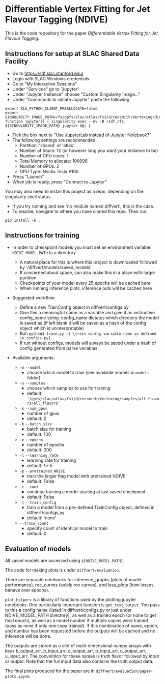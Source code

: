 # Differentiable Vertex Fitting for Jet Flavour Tagging (NDIVE)

This is the code repository for the paper *Differentiable Vertex Fitting for Jet Flavour Tagging*.

## Instructions for setup at SLAC Shared Data Facility 

- Go to https://sdf.slac.stanford.edu/
- Login with SLAC Windows credentials
- Go to "My Interactive Sessions"
- Under "Services" go to "Jupyter"
- Under "Jupyter Instance" choose "Custom Singularity Image..."
- Under "Commands to initiate Jupyter" paste the following:
```
export XLA_PYTHON_CLIENT_PREALLOCATE=false
export SINGULARITY_IMAGE_PATH=/fs/gpfs/slac/atlas/fs1/d/recsmith/Vertexing/diva.sif
function jupyter() { singularity exec --nv -B /sdf,/fs, ${SINGULARITY_IMAGE_PATH} jupyter $@; }
```
- Tick the box next to "Use JupyterLab instead of Jupyter Notebook?"
- The following settings are recommended:
    - Partition: 'shared' or 'atlas'
    - Number of hours: 12 (or however long you want your instance to be)
    - Number of CPU cores: 1
    - Total Memory to allocate: 100096
    - Number of GPUs: 2
    - GPU Type: Nvidia Tesla A100
- Press "Launch"
- When job is ready, press "Connect to Jupyter"

You may also need to install this project as a repo, depending on the singularity shell status. 
- If you try running and see 'no module named diffvert', this is the case. 
- To resolve, navigate to where you have cloned this repo. Then run:
```
pip install -e .
```

## Instructions for training

- In order to checkpoint models you must set an environment variable ```NDIVE_MODEL_PATH``` to a directory
    - A natural place for this is where this project is downloaded followed by '/diffvert/models/saved_models'
    - If concerned about space, can also make this in a place with larger partition
    - Checkpoints of your model every 25 epochs will be cached here
    - When running inference plots, inference outs will be cached here

- Suggested workflow:
    - Define a new TrainConfig object in diffvert/configs.py
    - Give this a meaningful name as a variable and give it an instructive config_name string. config_name dictates which directory the model is saved as (if left blank it will be saved as a hash of the config object which is uninterpretable)
    - Run   ```python3 train.py -t {train config variable name as defined in configs.py}```
    - If run without configs, models will always be saved under a hash of config generated from parse variables

- Available arguments:
    - `-m` `--model`
        - choose which model to train (see available models in `models` folder)
    - `-s` `--samples` 
        - choose which samples to use for training
        - default: `'/gpfs/slac/atlas/fs1/d/recsmith/Vertexing/samples/all_flavors/all_flavors'`
    - `-n` `--num_gpus`
        - number of gpus 
        - default: 2
    - `-b` `--batch_size`
        - batch size for training
        - default: 100
    - `-e` `--epochs`
        - number of epochs
        - default: 300
    - `-l` `--learning_rate`
        - learning rate for training
        - default: 1e-5
    - `-p` `--pretrained_NDIVE`
        - train the larger ftag model with pretrained NDIVE
        - default: False
    - `-c` `--cont`
        - continue training a model starting at last saved checkpoint
        - default: False
    - `-t` `--train_config`
        - train a model from a pre-defined TrainConfig object, defined in diffvert/configs.py
        - default: 'none'
    - `--train_count`
        - specify count of identical model to train
        - default: 0

## Evaluation of models

All saved models are accessed using ```${NDIVE_MODEL_PATH}```. 

The code for making plots is under ```diffvert/evaluation```.

There are separate notebooks for inference_graphs (plots of model performance), roc_curves (solely roc curves), and loss_plots (how losses behave over epochs).

```plot_helpers``` is a library of functions used by the plotting jupyter notebooks. One particularly important function is ```get_test_output```. You pass to this a config name (listed in diffvert/configs.py or just under NDIVE_MODEL_PATH directory), as well as a trained epoch (or none to get final epoch), as well as a model number if multiple copies were trained (pass as none if only one copy trained). If this combination of name, epoch, and number has been requested before the outputs will be cached and no inference will be done.

The outputs are stored as a dict of multi-dimensional numpy arrays with keys b_output_arr, b_input_arr, c_output_arr, b_input_arr, u_output_arr, u_input_arr. The convention for these names is truth flavor followed by input or output. Note that the full input data also contains the truth output data. 

The final plots produced for the paper are in ```diffvert/evaluation/paper-plots.ipynb```.
